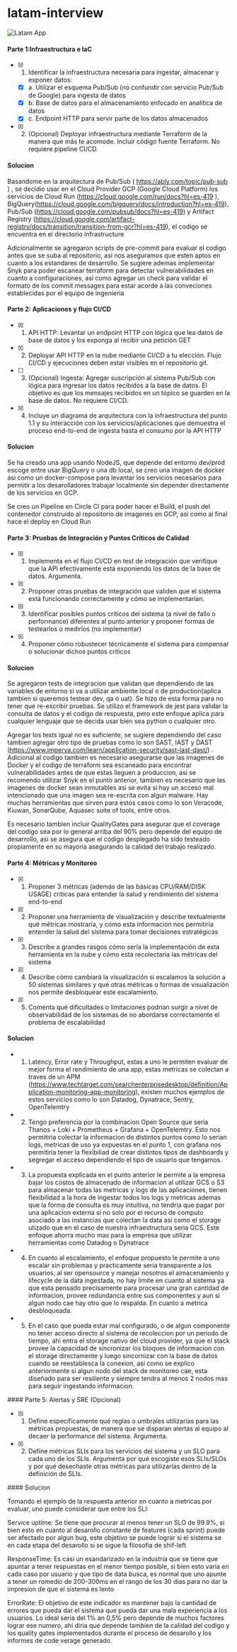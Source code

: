 # latam-interview

![Latam App](diagrams/latam-app.jpg "LATAM App")

#### Parte 1:Infraestructura e IaC

- [x] 1. Identificar la infraestructura necesaria para ingestar, almacenar y exponer datos:
	- [x] a. Utilizar el esquema Pub/Sub (no confundir con servicio Pub/Sub de Google) para ingesta de datos
	- [x] b. Base de datos para el almacenamiento enfocado en analítica de datos
	- [x] c. Endpoint HTTP para servir parte de los datos almacenados
- [x] 2. (Opcional) Deployar infraestructura mediante Terraform de la manera que más te acomode. Incluir código fuente Terraform. No requiere pipeline CI/CD.

#### Solucion
Basandome en la arquitectura de Pub/Sub ( https://ably.com/topic/pub-sub ) , se decidio usar en el Cloud Provider GCP (Google Cloud Platform) los servicios de Cloud Run (https://cloud.google.com/run/docs?hl=es-419 ), BigQuery(https://cloud.google.com/bigquery/docs/introduction?hl=es-419), Pub/Sub (https://cloud.google.com/pubsub/docs?hl=es-419) y Artifact Registry (https://cloud.google.com/artifact-registry/docs/transition/transition-from-gcr?hl=es-419), el codigo se encuentra en el directorio infrastructure

Adicionalmente se agregaron scripts de pre-commit para evaluar el codigo antes que se suba al repositorio, asi nos aseguramos que esten aptos en cuanto a los estandares de desarrollo. Se sugiere ademas implementar Snyk para poder escanear terraform para detectar vulnerabilidades en cuanto a configuraciones, asi como agregar un check para validar el formato de los commit messages para estar acorde a las conveciones establecidas por el equipo de ingenieria

#### Parte 2: Aplicaciones y flujo CI/CD
- [x] 1. API HTTP: Levantar un endpoint HTTP con lógica que lea datos de base de datos y los exponga al recibir una petición GET
- [x] 2. Deployar API HTTP en la nube mediante CI/CD a tu elección. Flujo CI/CD y ejecuciones deben estar visibles en el repositorio git.
- [ ] 3. (Opcional) Ingesta: Agregar suscripción al sistema Pub/Sub con lógica para ingresar los datos recibidos a la base de datos. El objetivo es que los mensajes recibidos en un tópico se guarden en la base de datos. No requiere CI/CD.
- [x] 4. Incluye un diagrama de arquitectura con la infraestructura del punto 1.1 y su interacción con los servicios/aplicaciones que demuestra el proceso end-to-end de ingesta hasta el consumo por la API HTTP

#### Solucion
Se ha creado una app usando NodeJS, que depende del entorno dev/prod escoge entre usar BigQuery o una db local, se creo una imagen de docker asi como un docker-compose para levantar los servicios necesarios para permitir a los desarolladores trabajar localmente sin depender directamente de los servicios en GCP. 

Se creo un Pipeline en Circle CI para poder hacer el Build, el push del contenedor construido al repositorio de imagenes en GCP, asi como al final hace el deploy en Cloud Run

#### Parte 3: Pruebas de Integración y Puntos Críticos de Calidad
- [x] 1. Implementa en el flujo CI/CD en test de integración que verifique que la API efectivamente está exponiendo los datos de la base de datos. Argumenta.
- [x] 2. Proponer otras pruebas de integración que validen que el sistema está funcionando correctamente y cómo se implementarían.
- [x] 3. Identificar posibles puntos críticos del sistema (a nivel de fallo o performance) diferentes al punto anterior y proponer formas de testearlos o medirlos (no implementar)
- [x] 4. Proponer cómo robustecer técnicamente el sistema para compensar o solucionar dichos puntos críticos

#### Solucion

Se agregaron tests de integracion que validan que dependiendo de las variables de entorno si va a utilizar ambiente local o de production(aplica tambien si queremos testear dev, qa o uat). Se hizo de esta forma para no tener que re-escribir pruebas. Se utilizo el framework de jest para validar la consulta de datos y el codigo de respuesta, pero este enfoque aplica para cualquier lenguaje que se decida usar bien sea python o cualquier otro.

Agregar los tests igual no es suficiente, se sugiere dependiendo del caso tambien agregar otro tipo de pruebas como lo son SAST, IAST y DAST (https://www.imperva.com/learn/application-security/sast-iast-dast/) . Adicional al codigo tambien es necesario asegurarse que las imagenes de Docker y el codigo de terraform sea escaneado para encontrar vulnerabilidades antes de que estas lleguen a produccion, asi se recomendo utilizar Snyk en el punto anterior, tambien es necesario que las imagenes de docker sean inmutables asi se evita si hay un acceso mal intencionado que una imagen sea re-escrita con algun malware. Hay muchas herramientas que sirven para estos casos como lo son Veracode, Kiuwan, SonarQube, Aquasec suite of tools, entre otros.

Es necesario tambien incluir QualityGates para asegurar que el coverage del codigo sea por lo general arriba del 90% pero depende del equipo de desarrollo, asi se asegura que el codigo desplegado ha sido testeado propiamente en su mayoria asegurando la calidad del trabajo realizado.

#### Parte 4: Métricas y Monitoreo

- [x] 1. Proponer 3 métricas (además de las básicas CPU/RAM/DISK USAGE) críticas para  entender la salud y rendimiento del sistema end-to-end
- [x] 2. Proponer una herramienta de visualización y describe textualmente qué métricas mostraría, y cómo esta información nos permitiría entender la salud del sistema para tomar decisiones estratégicas
- [x] 3. Describe a grandes rasgos cómo sería la implementación de esta herramienta en la nube y cómo esta recolectaría las métricas del sistema
- [x] 4. Describe cómo cambiará la visualización si escalamos la solución a 50 sistemas similares y qué otras métricas o formas de visualización nos permite desbloquear este escalamiento.
- [x] 5. Comenta qué dificultades o limitaciones podrían surgir a nivel de observabilidad de los sistemas de no abordarse correctamente el problema de escalabilidad

#### Solucion

- 1. Latency, Error rate y Throughput, estas a uno le permiten evaluar de mejor forma el rendimiento de una app, estas metricas se colectan a traves de un APM (https://www.techtarget.com/searchenterprisedesktop/definition/Application-monitoring-app-monitoring), existen muchos ejemplos de estos servicios como lo son Datadog, Dynatrace, Sentry, OpenTelemtry

- 2. Tengo preferencia por la combinacion Open Source que seria Thanos + Loki + Prometheus + Grafana + OpenTelemtry. Esto nos permitiria colectar la informacion de distintos puntos como lo serian logs, metricas de uso ya expuestas en el punto 1, con grafana nos permitiria tener la flexibiliad de crear distintos tipos de dashboards y segregar el acceso dependiendo el tipo de usuario que tengamos. 

- 3. La propuesta explicada en el punto anterior le permite a la empresa bajar los costos de almacenado de informacion al utilizar GCS o S3 para almacenar todas las metricas y logs de las aplicaciones, tienen flexibilidad a la hora de ingestar todos los logs y metricas ademas que la forma de consulta es muy intuitiva, no tendria que pagar por una aplicacion externa si no solo por el recurso de computo asociado a las instancias que colectan la data asi como el storage utizado que en el caso de nuestra infraestructura seria GCS. Este enfoque ahorra mucho mas para la empresa que utilizar herramientas como Datadog o Dynatrace

- 4. En cuanto al escalamiento, el enfoque propuesto le permite a uno escalar sin problemas y practicamente seria transparente a los usuarios, al ser opensource y manejar nosotros el almacenamiento y lifecycle de la data ingestada, no hay limite en cuanto al sistema ya que esta pensado precisamente para procesar una gran cantidad de informacion, provee redundancia entre sus componentes y aun si algun nodo cae hay otro que lo respalda. En cuanto a metrica desbloqueada.

- 5. En el caso que pueda estar mal configurado, o de algun componente no tener acceso directo al sistema de recoleccion por un periodo de tiempo, ahi entra el storage nativo del cloud provider, ya que el stack provee la capacidad de sincronizar los bloques de informacion con el storage directamente y luego sincornizar con la base de datos cuando se reestablesca la conexion, asi como se explico anteriormente si algun nodo del stack de monitoreo cae, esta diseñado para ser resiliente y siempre tendra al menos 2 nodos mas para seguir ingestando informacion.

#### Parte 5: Alertas y SRE (Opcional)

- [x] 1. Define específicamente qué reglas o umbrales utilizarías para las métricas propuestas, de manera que se disparan alertas al equipo al decaer la performance del sistema. Argumenta.
- [x] 2. Define métricas SLIs para los servicios del sistema y un SLO para cada uno de los SLIs. Argumenta por qué escogiste esos SLIs/SLOs y por qué desechaste otras métricas para utilizarlas dentro de la definición de SLIs.

#### Solucion

Tomando el ejemplo de la respuesta anterior en cuanto a metricas por evaluar, uno puede considerar que entre los SLI: 

Service uptime: Se tiene que procurar al menos tener un SLO de 99.9%, si bien esto en cuanto al desarollo constante de features (cada sprint) puede ser afectado por algun bug, este objetivo se puede lograr si el sistema se en cada etapa del desarollo si se sigue la filosofia de shif-left

ResponseTime: Es casi un esandarizado en la industria que se tiene que apuntar a tener respuestas en el menor tiempo posible, si bien esto varia en cada caso por usuario y que tipo de data busca, es normal que uno apunte a tener un romedio de 200-300ms en el rango de los 30 dias para no dar la impresion de que el sistema es lento

ErrorRate: El objetivo de este indicador es mantener bajo la cantidad de errores que pueda dar el sistema que pueda dar una mala experiencia a los usuarios. Lo ideal seria del 1% an 0,5% pero depende de muchos factores lograr ese numero, ahi diria que depende tambien de la calidad del codigo y los quality gates implementados durante el proceso de desarollo y los informes de code verage generado.
